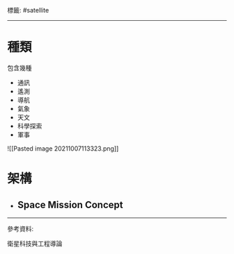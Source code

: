 標籤: #satellite 

---

# 種類

包含幾種
- 通訊
- 遙測
- 導航
- 氣象
- 天文
- 科學探索
- 軍事

![[Pasted image 20211007113323.png]]

# 架構

- Space Mission Concept
	- 

---

參考資料:

衛星科技與工程導論